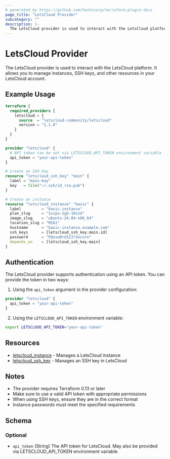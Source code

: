 ```yaml
---
# generated by https://github.com/hashicorp/terraform-plugin-docs
page_title: "LetsCloud Provider"
subcategory: ""
description: |-
  The LetsCloud provider is used to interact with the LetsCloud platform.
---
```


# LetsCloud Provider

The LetsCloud provider is used to interact with the LetsCloud platform. It allows you to manage instances, SSH keys, and other resources in your LetsCloud account.

## Example Usage

```terraform
terraform {
  required_providers {
    letscloud = {
      source  = "letscloud-community/letscloud"
      version = "1.1.0"
    }
  }
}

provider "letscloud" {
  # API token can be set via LETSCLOUD_API_TOKEN environment variable
  api_token = "your-api-token"
}

# Create an SSH key
resource "letscloud_ssh_key" "main" {
  label = "main-key"
  key   = file("~/.ssh/id_rsa.pub")
}

# Create an instance
resource "letscloud_instance" "basic" {
  label         = "basic-instance"
  plan_slug     = "1vcpu-1gb-10ssd"
  image_slug    = "ubuntu-24.04-x86_64"
  location_slug = "MIA1"
  hostname      = "basic-instance.example.com"
  ssh_keys      = [letscloud_ssh_key.main.id]
  password      = "P@ssw0rd123!Secure"
  depends_on    = [letscloud_ssh_key.main]
}
```

## Authentication

The LetsCloud provider supports authentication using an API token. You can provide the token in two ways:

1. Using the `api_token` argument in the provider configuration:
```terraform
provider "letscloud" {
  api_token = "your-api-token"
}
```

2. Using the `LETSCLOUD_API_TOKEN` environment variable:
```bash
export LETSCLOUD_API_TOKEN="your-api-token"
```

## Resources

- [letscloud_instance](resources/instance.md) - Manages a LetsCloud instance
- [letscloud_ssh_key](resources/ssh_key.md) - Manages an SSH key in LetsCloud

## Notes

- The provider requires Terraform 0.13 or later
- Make sure to use a valid API token with appropriate permissions
- When using SSH keys, ensure they are in the correct format
- Instance passwords must meet the specified requirements

<!-- schema generated by tfplugindocs -->
## Schema

### Optional

- `api_token` (String) The API token for LetsCloud. May also be provided via LETSCLOUD_API_TOKEN environment variable.
